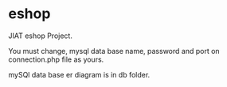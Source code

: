 # eshop
JIAT eshop Project.

You must change, mysql data base name, password and port on connection.php file as yours.

mySQl data base er diagram is in db folder.
